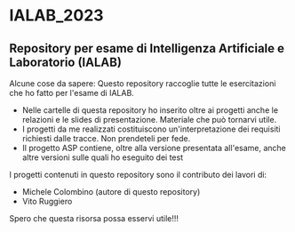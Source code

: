 # IALAB_2023
## Repository per esame di Intelligenza Artificiale e Laboratorio (IALAB)

Alcune cose da sapere:
Questo repository raccoglie tutte le esercitazioni che ho fatto per l'esame di IALAB. 

- Nelle cartelle di questa repository ho inserito oltre ai progetti anche le relazioni e le slides di presentazione. Materiale che può tornarvi utile.
- I progetti da me realizzati costituiscono un'interpretazione dei requisiti richiesti dalle tracce. Non prendeteli per fede.
- Il progetto ASP contiene, oltre alla versione presentata all'esame, anche altre versioni sulle quali ho eseguito dei test
 
I progetti contenuti in questo repository sono il contributo dei lavori di: 
- Michele Colombino (autore di questo repository)
- Vito Ruggiero
  
Spero che questa risorsa possa esservi utile!!!


